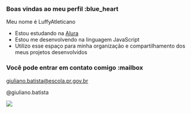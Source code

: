 ### Boas vindas ao meu perfil :blue_heart

Meu nome é LuffyAtleticano

- Estou estudando na [Alura](https://www.alura.com.br)
- Estou me desenvolvendo na linguagem JavaScript
- Utilizo esse espaço para minha organização e compartilhamento dos meus projetos desenvolvidos

### Você pode entrar em contato comigo :mailbox

giuliano.batista@escola.pr.gov.br

@giuliano.batista

![](https://media1.tenor.com/m/wz4mA2-SG8cAAAAC/luffy-one-piece.gif)
